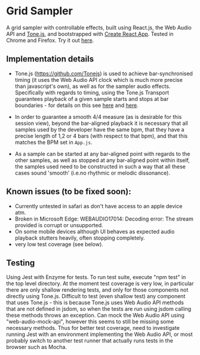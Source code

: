 # Grid Sampler

A grid sampler with controllable effects, built using React.js, the Web Audio API and [Tone.js](https://github.com/Tonejs), and bootstrapped with [Create React App](https://github.com/facebookincubator/create-react-app). Tested in Chrome and Firefox. Try it out [here](https://marcusmathioudakis.github.io/grid-sampler/).

## Implementation details

- Tone.js (https://github.com/Tonejs) is used to achieve bar-synchronised timing (it uses the Web Audio API clock which is much more precise than javascript's own), as well as for the sampler audio effects. Specifically with regards to timing, using the Tone.js Transport guarantees playback of a given sample starts and stops at bar boundaries - for details on this see [here](https://github.com/Tonejs/Tone.js/wiki/Transport) and [here](https://github.com/Tonejs/Tone.js/wiki/TransportTime).

- In order to guarantee a smooth 4/4 measure (as is desirable for this session view), beyond the bar-aligned playback it is necessary that all samples used by the developer have the same bpm, that they have a precise length of 1,2 or 4 bars (with respect to that bpm), and that this matches the BPM set in `App.js`.

- As a sample can be started at any bar-aligned point with regards to the other samples, as well as stopped at any bar-aligned point within itself, the samples used need to be constructed in such a way that all these cases sound 'smooth' (i.e.no rhythmic or melodic dissonance).


## Known issues (to be fixed soon):

- Currently untested in safari as don't have access to an apple device atm. 
- Broken in Microsoft Edge: WEBAUDIO17014: Decoding error: The stream provided is corrupt or unsupported.
- On some mobile devices although UI behaves as expected audio playback stutters heavily, often stopping completely.
- very low test coverage (see below).


## Testing

Using Jest with Enzyme for tests. To run test suite, execute "npm test" in the top level directory. At the moment test coverage is very low, in particular there are only shallow rendering tests, and only for those components not directly using Tone.js. Difficult to test (even shallow test) any component that uses Tone.js - this is because Tone.js uses Web Audio API methods that are not defined in jsdom, so when the tests are run using jsdom calling these methods throws an exception. Can mock the Web Audio API using "web-audio-mock-api", however this seems to still be missing some necessary methods. Thus for better test coverage, need to investigate running Jest with an environment implementing the Web Audio API, or most probably switch to another test runner that actually runs tests in the browser such as Mocha.



